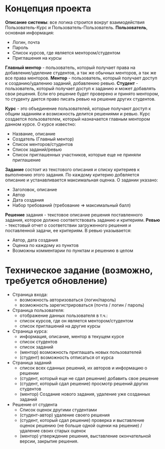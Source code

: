 # Концепция проекта

**Описание системы**: все логика строится вокруг взаимодействия Пользователь-Курс и Пользователь-Пользователь.
**Пользователь**, основная информация:
- Логин, почта
- Пароль
- Список курсов, где является ментором/студентом
- Приглашения на курсы
  
**Главный ментор** - пользователь, который получает права на добавление/уделение студентов, а так же обычных менторов, а так же все права менторов.
**Ментор** - пользователь, который получает доступ к созданию/удалению заданий, добавлению ревью.
**Студент** - пользователь, который получает доступ к заданию и может добавлять свои решения. Если его решение будет проверено и принято ментором, то студенту дается право писать ревью на решение других студентов.

**Курс** - это объединение пользователей, которые получают доступ к общим заданиям и возможность делится решениями и ревью. Курс создается пользователем, который назначается главным ментором данном курсе. О курсе известно:
- Название, описание
- Создатель (Главный ментор)
- Список менторов/студентов
- Список заданий/ревью
- Список приглашенных участников, которые еще не приняли приглашение  

**Задание** состоит из текстового описания и списку критериев к выполнению этого задания. По каждому критерию добвляется описание и устанавливается максимальная оценка. О задании указано:
- Заголовок, описание
- Автор
- Дата создания
- Набор требований (требование => максимальный балл)

**Решение** задания - текстовое описание решения поставленного задания, которое должно соответствовать заданию и критериям.
**Ревью** - текстовый отчет о соответствии загруженного решения и поставленной задачи, ее критериям. В ревью указывается:
- Автор, дата создания
- Оценка по каждому из пунктов
- Возможны комментарии по пунктам и решению в целом

# Техническое задание (возможно, требуется обновление)

- Страница входа:
    - возможность авторизоваться (логин/пароль)
    - возможность зарегистрироваться (почта / логин / пароль)
- Страница пользователя:
    - отображение данных пользователя в т.ч.:
    - список курсов, где он является ментором/студентом
    - список приглашений на другие курсы
- Страница курса:
    - информация, описание, ментор в текущем курсе
    - список студентов
    - список заданий
    - (ментор) возможность приглашать новых пользователей
    - (студент) возможность отписаться от курса
- Страница заданий
    - список всех сданных решений, их авторов и информацию о решении
    - (студент, который еще не сдал решение) добавить свое решение
    - (студент, который сдал решение) просмотр решений других студентов
    - (ментор) Создание нового задания, удаление уже созданных заданий
- Решение от студента
    - Список оценок другими студентами
    - (студент-автор) удаление своего решения
    - (студент, который сдал решение) проверка и выставление оценок решению (не больше одной оценки на решение) / удаление своих старых оценок
    - (ментор) утверждение решения, выставление окончательной версии, закрытие решения.
